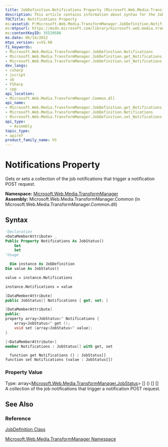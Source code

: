 ```yaml
---
title: JobDefinition.Notifications Property (Microsoft.Web.Media.TransformManager)
description: This article contains information about syntax for the JobDefinition.Notifications property. There are also links to reference materials.
TOCTitle: Notifications Property
ms:assetid: P:Microsoft.Web.Media.TransformManager.JobDefinition.Notifications
ms:mtpsurl: https://msdn.microsoft.com/library/microsoft.web.media.transformmanager.jobdefinition.notifications(v=VS.90)
ms:contentKeyID: 35520586
ms.date: 06/14/2012
mtps_version: v=VS.90
f1_keywords:
- Microsoft.Web.Media.TransformManager.JobDefinition.Notifications
- Microsoft.Web.Media.TransformManager.JobDefinition.get_Notifications
- Microsoft.Web.Media.TransformManager.JobDefinition.set_Notifications
dev_langs:
- csharp
- jscript
- vb
- FSharp
- cpp
api_location:
- Microsoft.Web.Media.TransformManager.Common.dll
api_name:
- Microsoft.Web.Media.TransformManager.JobDefinition.get_Notifications
- Microsoft.Web.Media.TransformManager.JobDefinition.Notifications
- Microsoft.Web.Media.TransformManager.JobDefinition.set_Notifications
api_type:
  - Assembly
topic_type:
- apiref
product_family_name: VS
---
```


# Notifications Property

Gets or sets a collection of the job notifications that trigger a notification POST request.

**Namespace:**  [Microsoft.Web.Media.TransformManager](microsoft-web-media-transformmanager-namespace.md)  
**Assembly:**  Microsoft.Web.Media.TransformManager.Common (in Microsoft.Web.Media.TransformManager.Common.dll)

## Syntax

```vb
'Declaration
<DataMemberAttribute> _
Public Property Notifications As JobStatus()
    Get
    Set
'Usage

  Dim instance As JobDefinition
Dim value As JobStatus()

value = instance.Notifications

instance.Notifications = value
```

```csharp
[DataMemberAttribute]
public JobStatus[] Notifications { get; set; }
```

```cpp
[DataMemberAttribute]
public:
property array<JobStatus>^ Notifications {
    array<JobStatus>^ get ();
    void set (array<JobStatus>^ value);
}
```

``` fsharp
[<DataMemberAttribute>]
member Notifications : JobStatus[] with get, set
```

```jscript
  function get Notifications () : JobStatus[]
function set Notifications (value : JobStatus[])
```

### Property Value

Type: array\<[Microsoft.Web.Media.TransformManager.JobStatus](jobstatus-enumeration-microsoft-web-media-transformmanager.md)\> \[\] () \[\] \[\]  
A collection of the job notifications that trigger a notification POST request.  

## See Also

### Reference

[JobDefinition Class](jobdefinition-class-microsoft-web-media-transformmanager.md)

[Microsoft.Web.Media.TransformManager Namespace](microsoft-web-media-transformmanager-namespace.md)
